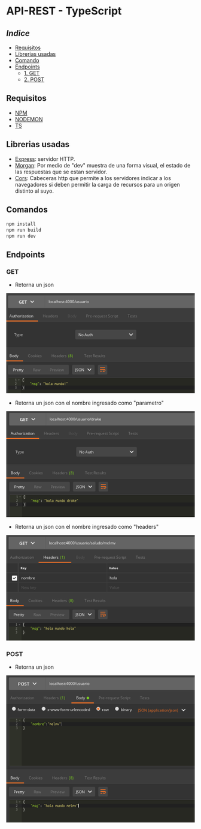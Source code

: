 # API-REST - TypeScript
## *Indice*

* [Requisitos](#requisitos)
* [Librerias usadas](#librerias-usadas)
* [Comando](#comandos)
* [Endpoints](#endpoints)
    * [1. GET](#get)
    * [2. POST](#post)


## **Requisitos**
- [NPM](https://www.npmjs.com/)
- [NODEMON](https://www.npmjs.com/package/nodemon)
- [TS](https://www.typescriptlang.org/download) 

## **Librerias usadas**
- [Express](https://www.npmjs.com/package/morgan): servidor HTTP.
- [Morgan](https://www.npmjs.com/package/express): Por medio de "dev" muestra de una forma visual, el estado de las respuestas que se estan 
servidor.
- [Cors](https://www.npmjs.com/package/cors): Cabeceras http que permite a los servidores indicar a los navegadores si deben permitir la carga de recursos para un origen distinto al suyo.


## **Comandos** 
```
npm install 
npm run build
npm run dev
```

## **Endpoints**
### GET
- Retorna un json 
<p align="center">
  <img src="./img/1.png">
</p>

- Retorna un json con el nombre ingresado como "parametro"
<p align="center">
  <img src="./img/3.png">
</p>

- Retorna un json con el nombre ingresado como "headers"
<p align="center">
  <img src="./img/4.png">
</p>


### POST

- Retorna un json 
<p align="center">
  <img src="./img/2.png">
</p>